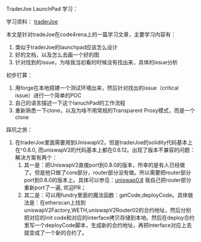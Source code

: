 TraderJoe LaunchPad 学习：

学习资料：
[traderJoe](https://code4rena.com/reports/2022-01-trader-joe/)

本文是针对tradeJoe在code4rena上的一篇学习文章，主要学习内容有：

1. 类似于traderJoe的launchpad应该怎么设计
2. 好的文档，以及怎么去画一个好的图
3. 针对找到的issue，为啥我当初看的时候没有找出来，具体的issue分析

初步打算：

1. 用forge在本地搭建一个测试环境出来，然后针对找出的issue（critical issue）进行一个简单的POC
2. 自己的语言描述一下这个lanuchPad的工作流程
3. 重新熟悉一下clone，以及为啥不用常规的Transparent Proxy模式，而是一个clone

踩坑之旅：

1. 在traderJoe里面需要用到UniswapV2，但是traderJoe的solidity代码基本上在^0.8.0, 而uniswapV2的代码基本上都在0.6.12。出现了版本不兼容的问题：
   解决方案有两个：
   1. 其一是：把UniswapV2直接port到0.8.0的版本，所幸的是有人已经做了。但是他只做了core部分，router部分没有做。所以需要把router部分port到0.8.0的版本上。具体可以参见：[uniswap0.8](https://github.com/bixia/uniswapv2-solc0.8) 我自己把router部分重新port了一遍, 欢迎PR；
   2. 其二是：可以用fundry里面的魔法函数：getCode,deployCode。具体做法是：在etherscan上找到uniswapV2Factory,WETH,uniswapV2Router02的合约地址，然后分别把对应的init code和对应的interface拷贝存储到本地。然后在deploy合约里写一个deployCode脚本，生成新的合约地址，再把interface对应上去就变成了一个新的合约了。
